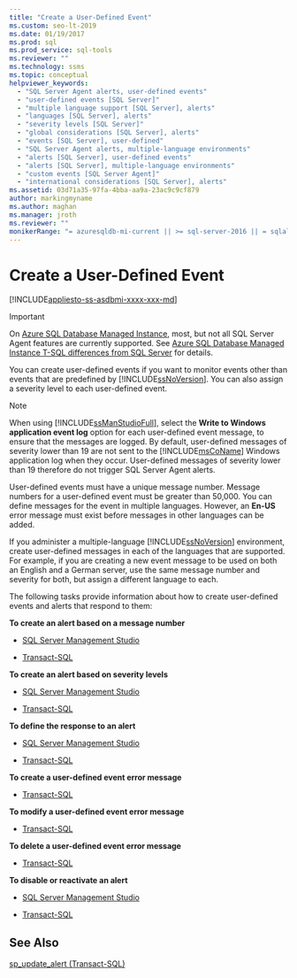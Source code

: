 ```yaml
---
title: "Create a User-Defined Event"
ms.custom: seo-lt-2019
ms.date: 01/19/2017
ms.prod: sql
ms.prod_service: sql-tools
ms.reviewer: ""
ms.technology: ssms
ms.topic: conceptual
helpviewer_keywords: 
  - "SQL Server Agent alerts, user-defined events"
  - "user-defined events [SQL Server]"
  - "multiple language support [SQL Server], alerts"
  - "languages [SQL Server], alerts"
  - "severity levels [SQL Server]"
  - "global considerations [SQL Server], alerts"
  - "events [SQL Server], user-defined"
  - "SQL Server Agent alerts, multiple-language environments"
  - "alerts [SQL Server], user-defined events"
  - "alerts [SQL Server], multiple-language environments"
  - "custom events [SQL Server Agent]"
  - "international considerations [SQL Server], alerts"
ms.assetid: 03d71a35-97fa-4bba-aa9a-23ac9c9cf879
author: markingmyname
ms.author: maghan
ms.manager: jroth
ms.reviewer: ""
monikerRange: "= azuresqldb-mi-current || >= sql-server-2016 || = sqlallproducts-allversions"
---
```

# Create a User-Defined Event
[!INCLUDE[appliesto-ss-asdbmi-xxxx-xxx-md](../../includes/appliesto-ss-asdbmi-xxxx-xxx-md.md)]

> [!IMPORTANT]  
> On [Azure SQL Database Managed Instance](https://docs.microsoft.com/azure/sql-database/sql-database-managed-instance), most, but not all SQL Server Agent features are currently supported. See [Azure SQL Database Managed Instance T-SQL differences from SQL Server](https://docs.microsoft.com/azure/sql-database/sql-database-managed-instance-transact-sql-information#sql-server-agent) for details.

You can create user-defined events if you want to monitor events other than events that are predefined by [!INCLUDE[ssNoVersion](../../includes/ssnoversion-md.md)]. You can also assign a severity level to each user-defined event.  
  
> [!NOTE]  
> When using [!INCLUDE[ssManStudioFull](../../includes/ssmanstudiofull-md.md)], select the **Write to Windows application event log** option for each user-defined event message, to ensure that the messages are logged. By default, user-defined messages of severity lower than 19 are not sent to the [!INCLUDE[msCoName](../../includes/msconame_md.md)] Windows application log when they occur. User-defined messages of severity lower than 19 therefore do not trigger SQL Server Agent alerts.  
  
User-defined events must have a unique message number. Message numbers for a user-defined event must be greater than 50,000. You can define messages for the event in multiple languages. However, an **En-US** error message must exist before messages in other languages can be added.  
  
If you administer a multiple-language [!INCLUDE[ssNoVersion](../../includes/ssnoversion-md.md)] environment, create user-defined messages in each of the languages that are supported. For example, if you are creating a new event message to be used on both an English and a German server, use the same message number and severity for both, but assign a different language to each.  
  
The following tasks provide information about how to create user-defined events and alerts that respond to them:  
  
**To create an alert based on a message number**  
  
-   [SQL Server Management Studio](../../ssms/agent/create-an-alert-using-an-error-number.md)  
  
-   [Transact-SQL](https://msdn.microsoft.com/d9b41853-e22d-4813-a79f-57efb4511f09)  
  
**To create an alert based on severity levels**  
  
-   [SQL Server Management Studio](../../ssms/agent/create-an-alert-using-severity-level.md)  
  
-   [Transact-SQL](https://msdn.microsoft.com/d9b41853-e22d-4813-a79f-57efb4511f09)  
  
**To define the response to an alert**  
  
-   [SQL Server Management Studio](../../ssms/agent/define-the-response-to-an-alert-sql-server-management-studio.md)  
  
-   [Transact-SQL](https://msdn.microsoft.com/0525e0a2-ed0b-4e69-8a4c-a9e3e3622fbd)  
  
**To create a user-defined event error message**  
  
-   [Transact-SQL](https://msdn.microsoft.com/54746d30-f944-40e5-a707-f2d9be0fb9eb)  
  
**To modify a user-defined event error message**  
  
-   [Transact-SQL](https://msdn.microsoft.com/1b28f280-8ef9-48e9-bd99-ec14d79abaca)  
  
**To delete a user-defined event error message**  
  
-   [Transact-SQL](https://msdn.microsoft.com/17287a15-cdde-43d1-bb18-9f920bc15db8)  
  
**To disable or reactivate an alert**  
  
-   [SQL Server Management Studio](../../ssms/agent/disable-or-reactivate-an-alert.md)  
  
-   [Transact-SQL](https://msdn.microsoft.com/4bbaeaab-8aca-4c9e-abc1-82ce73090bd3)  
  
## See Also  
[sp_update_alert (Transact-SQL)](https://msdn.microsoft.com/4bbaeaab-8aca-4c9e-abc1-82ce73090bd3)  
  
